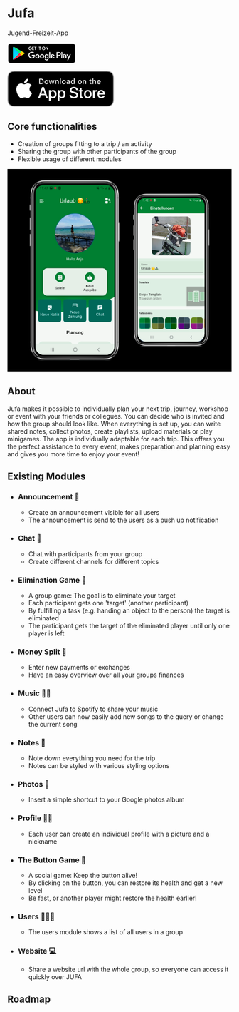 # Jufa

Jugend-Freizeit-App

[![Google Play](/assets/GooglePlayButton.png)](https://play.google.com/store/apps/details?id=de.schultek.jufa&pcampaignid=pcampaignidMKT-Other-global-all-co-prtnr-py-PartBadge-Mar2515-1)

[![App Store](/assets/Download_on_the_App_Store_Badge_US-UK_RGB_blk_092917.svg)](https://apps.apple.com/us/app/jufa/id1623842177)

## Core functionalities

- Creation of groups fitting to a trip / an activity
- Sharing the group with other participants of the group
- Flexible usage of different modules

![Screenshot](/assets/Screenshot.png)

## About

Jufa makes it possible to individually plan your next trip, journey, workshop or event with your friends or collegues. 
You can decide who is invited and how the group should look like. When everything is set up, you can write shared notes, collect photos, create playlists, upload materials or play minigames. 
The app is individually adaptable for each trip. This offers you the perfect assistance to every event, makes preparation and planning easy and gives you more time to enjoy your event!

## Existing Modules

- ### Announcement 📢
  - Create an announcement visible for all users
  - The announcement is send to the users as a push up notification
- ### Chat 💬
  - Chat with participants from your group
  - Create different channels for different topics
- ### Elimination Game 🎯
  - A group game: The goal is to eliminate your target
  - Each participant gets one 'target' (another participant)
  - By fulfilling a task (e.g. handing an object to the person) the target is eliminated
  - The participant gets the target of the eliminated player until only one player is left
- ### Money Split 💸
  - Enter new payments or exchanges
  - Have an easy overview over all your groups finances
- ### Music 💃🏻
  - Connect Jufa to Spotify to share your music
  - Other users can now easily add new songs to the query or change the current song
- ### Notes 📒
  - Note down everything you need for the trip
  - Notes can be styled with various styling options
- ### Photos 📸
  - Insert a simple shortcut to your Google photos album
- ### Profile 👱🏿
  - Each user can create an individual profile with a picture and a nickname
- ### The Button Game 🔴
  - A social game: Keep the button alive!
  - By clicking on the button, you can restore its health and get a new level
  - Be fast, or another player might restore the health earlier!
- ### Users 🧑🏽‍🦱
  - The users module shows a list of all users in a group
- ### Website 💻
  - Share a website url with the whole group, so everyone can access it quickly over JUFA


## Roadmap